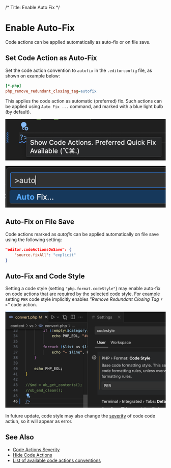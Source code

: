 /*
Title: Enable Auto Fix
*/
# Enable Auto-Fix

Code actions can be applied automatically as auto-fix or on file save.

## Set Code Action as Auto-Fix

Set the code action convention to `autofix` in the `.editorconfig` file, as shown on example below:

```ini
[*.php]
php_remove_redundant_closing_tag=autofix
```

This applies the code action as automatic (preferred) fix. Such actions can be applied using `Auto Fix ...` command, and marked with a blue light bulb (by default).

![auto fix bulb](../imgs/autofix-bulb.png)

![auto fix command](../imgs/autofix-command.png)

## Auto-Fix on File Save

Code actions marked as _autofix_ can be applied automatically on file save using the following setting:

```json
"editor.codeActionsOnSave": {
    "source.fixAll": "explicit" 
}
```

## Auto-Fix and Code Style

Setting a code style (setting `"php.format.codeStyle"`) may enable auto-fix on code actions that are required by the selected code style. For example setting `PER` code style implicitly enables _"Remove Redundant Closing Tag `?>`"_ code action.

![Code style PER enables autofix](../imgs/codestyle-autofix-codeaction.png)

In future update, code style may also change the [severity](severity) of code code actiun, so it will appear as error.

## See Also

- [Code Actions Severity](severity)
- [Hide Code Actions](hide-code-action)
- [List of available code actions conventions](list)
